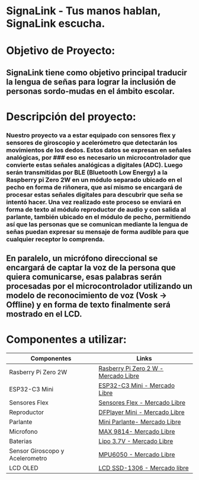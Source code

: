 # SignaLink - Tus manos hablan, SignaLink escucha.
# Objetivo de Proyecto:

SignaLink tiene como objetivo principal traducir la lengua de señas para lograr la inclusión de personas sordo-mudas en el ámbito escolar.
-------------------------------
# Descripción del proyecto:
### Nuestro proyecto va a estar equipado con sensores flex y sensores de giroscopio y acelerómetro que detectarán los movimientos de los dedos. Estos datos se expresan en señales analógicas, por ### eso es necesario un microcontrolador que convierte estas señales analógicas a digitales (ADC). Luego serán transmitidas por BLE (Bluetooth Low Energy) a la Raspberry pi Zero 2W en un módulo separado ubicado en el pecho en forma de riñonera, que así mismo se encargará de procesar estas señales digitales para descubrir que seña se intentó hacer. Una vez realizado este proceso se enviará en forma de texto al módulo reproductor de audio y con salida al parlante, también ubicado en el módulo de pecho, permitiendo así que las personas que se comunican mediante la lengua de señas puedan expresar su mensaje de forma audible para que cualquier receptor lo comprenda. 
En paralelo, un micrófono direccional se encargará de captar la voz de la persona que quiera comunicarse, esas palabras serán procesadas por el microcontrolador utilizando un modelo de reconocimiento de voz (Vosk -> Offline) y en forma de texto finalmente será mostrado en el LCD.
----------------------------
# Componentes a utilizar:

| Componentes | Links |
|---|---|
| Rasberry Pi Zero 2W | [Rasberry Pi Zero 2 W - Mercado Libre](https://www.mercadolibre.com.ar/raspberry-pi-zero-2-w-64-bits-cortex-a53/p/MLA35340704#polycard_client=search-nordic&searchVariation=MLA35340704&wid=MLA1476733635&position=2&search_layout=grid&type=product&tracking_id=1a2cf9bb-b64c-4103-830b-95cb25e0c878&sid=search) |
| ESP32-C3 Mini | [ESP32-C3 Mini - Mercado Libre](https://articulo.mercadolibre.com.ar/MLA-1933180704-placa-desarrollo-esp32-c3-super-mini-wifi-bluetooth-sgk-_JM#polycard_client=search-nordic&position=18&search_layout=grid&type=item&tracking_id=a6179d80-9c2f-448f-931d-3f6b0744610e&wid=MLA1933180704&sid=search) |
| Sensores Flex | [Sensores Flex - Mercado Libre](https://articulo.mercadolibre.com.ar/MLA-621168012-flex-sensor-45-o-degrees-10-30-kohms-sensor-reflectivo-_JM#polycard_client=search-nordic&position=22&search_layout=stack&type=item&tracking_id=d09a116e-7fa9-4e61-b811-829b67d77fb1&wid=MLA621168012&sid=search) |
| Reproductor      | [DFPlayer Mini - Mercado Libre](https://articulo.mercadolibre.com.ar/MLA-1415876931-modulo-reproductor-audio-hw-247a-musica-dfplayer-mp3-wav-wma-_JM#polycard_client=search-nordic&position=11&search_layout=grid&type=item&tracking_id=ab813d9d-dc9a-42de-8274-9bea4aed94f4&wid=MLA1415876931&sid=search)   |
| Parlante         | [ Mini Parlante- Mercado Libre](https://articulo.mercadolibre.com.ar/MLA-926965993-mini-parlante-mylar-50mm-8-ohms-05w-audio-arduino-nubbeo-_JM#polycard_client=search-nordic&position=8&search_layout=stack&type=item&tracking_id=5afdc171-789b-4858-9908-6e8644b818c2&wid=MLA926965993&sid=search) |
| Microfono        | [ MAX 9814- Mercado Libre](https://www.mercadolibre.com.ar/modulo-microfono-amplificado-arduino-max9814-agc/p/MLA46725329#polycard_client=search-nordic&searchVariation=MLA46725329&wid=MLA2026208850&position=1&search_layout=grid&type=product&tracking_id=300cf118-f249-42f0-8552-88a0b5ccff91&sid=search) |
| Baterias | [ Lipo 3.7V - Mercado Libre](https://articulo.mercadolibre.com.ar/MLA-823943306-bateria-litio-polimero-lipo-37v-1200mah-drones-helicopteros-_JM#polycard_client=search-nordic&position=11&search_layout=stack&type=item&tracking_id=00997a8f-a302-41cd-929e-7f9b96588b73&wid=MLA823943306&sid=search) |
| Sensor Giroscopo y Acelerometro | [MPU6050 - Mercado Libre](https://articulo.mercadolibre.com.ar/MLA-1464073846-acelerometro-giroscopo-mpu6050-6-ejes-gy-521-pic-arduino-_JM#polycard_client=search-nordic&position=4&search_layout=grid&type=item&tracking_id=1592b6fb-67c2-4128-a466-704776d0e915&wid=MLA1464073846&sid=search)                                   |  
|  LCD OLED                       | [LCD SSD-1306 - Mercado libre](https://articulo.mercadolibre.com.ar/MLA-832803465-display-oled-091-pulgadas-128x32-ssd1306-i2c-blanco-arduino-_JM#polycard_client=search-nordic&position=6&search_layout=grid&type=item&tracking_id=9fc3ed54-f3c3-4b96-9f93-8db0a3d194bd&wid=MLA832803465&sid=search)  |
